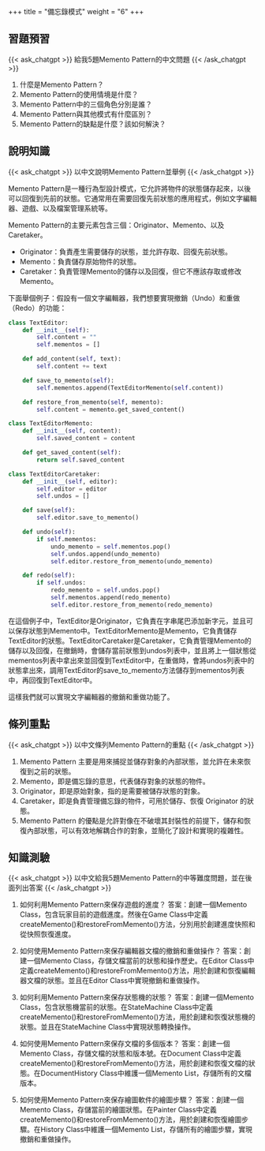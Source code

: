 +++
title = "備忘錄模式"
weight = "6"
+++
## 習題預習
{{< ask_chatgpt >}}
給我5題Memento Pattern的中文問題
{{< /ask_chatgpt >}}



1. 什麼是Memento Pattern？
2. Memento Pattern的使用情境是什麼？
3. Memento Pattern中的三個角色分別是誰？
4. Memento Pattern與其他模式有什麼區別？
5. Memento Pattern的缺點是什麼？該如何解決？   

## 說明知識
{{< ask_chatgpt >}}
以中文說明Memento Pattern並舉例
{{< /ask_chatgpt >}}



Memento Pattern是一種行為型設計模式，它允許將物件的狀態儲存起來，以後可以回復到先前的狀態。它通常用在需要回復先前狀態的應用程式，例如文字編輯器、遊戲、以及檔案管理系統等。

Memento Pattern的主要元素包含三個：Originator、Memento、以及Caretaker。

- Originator：負責產生需要儲存的狀態，並允許存取、回復先前狀態。
- Memento：負責儲存原始物件的狀態。
- Caretaker：負責管理Memento的儲存以及回復，但它不應該存取或修改Memento。

下面舉個例子：假設有一個文字編輯器，我們想要實現撤銷（Undo）和重做（Redo）的功能：

```python
class TextEditor:
    def __init__(self):
        self.content = ""
        self.mementos = []

    def add_content(self, text):
        self.content += text

    def save_to_memento(self):
        self.mementos.append(TextEditorMemento(self.content))

    def restore_from_memento(self, memento):
        self.content = memento.get_saved_content()

class TextEditorMemento:
    def __init__(self, content):
        self.saved_content = content

    def get_saved_content(self):
        return self.saved_content

class TextEditorCaretaker:
    def __init__(self, editor):
        self.editor = editor
        self.undos = []

    def save(self):
        self.editor.save_to_memento()

    def undo(self):
        if self.mementos:
            undo_memento = self.mementos.pop()
            self.undos.append(undo_memento)
            self.editor.restore_from_memento(undo_memento)

    def redo(self):
        if self.undos:
            redo_memento = self.undos.pop()
            self.mementos.append(redo_memento)
            self.editor.restore_from_memento(redo_memento)
```

在這個例子中，TextEditor是Originator，它負責在字串尾巴添加新字元，並且可以保存狀態到Memento中。TextEditorMemento是Memento，它負責儲存TextEditor的狀態。TextEditorCaretaker是Caretaker，它負責管理Memento的儲存以及回復，在撤銷時，會儲存當前狀態到undos列表中，並且將上一個狀態從mementos列表中拿出來並回復到TextEditor中，在重做時，會將undos列表中的狀態拿出來，調用TextEditor的save_to_memento方法儲存到mementos列表中，再回復到TextEditor中。

這樣我們就可以實現文字編輯器的撤銷和重做功能了。   

## 條列重點
{{< ask_chatgpt >}}
以中文條列Memento Pattern的重點
{{< /ask_chatgpt >}}



1. Memento Pattern 主要是用來捕捉並儲存對象的內部狀態，並允許在未來恢復到之前的狀態。
2. Memento，即是備忘錄的意思，代表儲存對象的狀態的物件。
3. Originator，即是原始對象，指的是需要被儲存狀態的對象。
4. Caretaker，即是負責管理備忘錄的物件，可用於儲存、恢復 Originator 的狀態。
5. Memento Pattern 的優點是允許對像在不破壞其封裝性的前提下，儲存和恢復內部狀態，可以有效地解耦合作的對象，並簡化了設計和實現的複雜性。   

## 知識測驗
{{< ask_chatgpt >}}
以中文給我5題Memento Pattern的中等難度問題，並在後面列出答案
{{< /ask_chatgpt >}}



1. 如何利用Memento Pattern來保存遊戲的進度？
答案：創建一個Memento Class，包含玩家目前的遊戲進度。然後在Game Class中定義createMemento()和restoreFromMemento()方法，分別用於創建進度快照和從快照恢復進度。

2. 如何使用Memento Pattern來保存編輯器文檔的撤銷和重做操作？
答案：創建一個Memento Class，存儲文檔當前的狀態和操作歷史。在Editor Class中定義createMemento()和restoreFromMemento()方法，用於創建和恢復編輯器文檔的狀態。並且在Editor Class中實現撤銷和重做操作。

3. 如何利用Memento Pattern來保存狀態機的狀態？
答案：創建一個Memento Class，包含狀態機當前的狀態。在StateMachine Class中定義createMemento()和restoreFromMemento()方法，用於創建和恢復狀態機的狀態。並且在StateMachine Class中實現狀態轉換操作。

4. 如何使用Memento Pattern來保存文檔的多個版本？
答案：創建一個Memento Class，存儲文檔的狀態和版本號。在Document Class中定義createMemento()和restoreFromMemento()方法，用於創建和恢復文檔的狀態。在DocumentHistory Class中維護一個Memento List，存儲所有的文檔版本。

5. 如何使用Memento Pattern來保存繪圖軟件的繪圖步驟？
答案：創建一個Memento Class，存儲當前的繪圖狀態。在Painter Class中定義createMemento()和restoreFromMemento()方法，用於創建和恢復繪圖步驟。在History Class中維護一個Memento List，存儲所有的繪圖步驟，實現撤銷和重做操作。   

